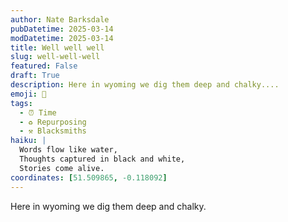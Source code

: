 ```yaml
---
author: Nate Barksdale
pubDatetime: 2025-03-14
modDatetime: 2025-03-14
title: Well well well
slug: well-well-well
featured: False
draft: True
description: Here in wyoming we dig them deep and chalky....
emoji: 📝
tags:
  - ⏰ Time
  - ♻️ Repurposing
  - ⚒️ Blacksmiths
haiku: |
  Words flow like water,
  Thoughts captured in black and white,
  Stories come alive.
coordinates: [51.509865, -0.118092]
---
```


Here in wyoming we dig them deep and chalky.
